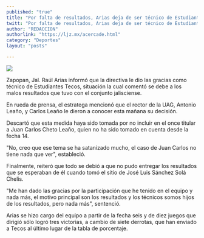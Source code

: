 ```yaml
---
published: "true"
title: "Por falta de resultados, Arias deja de ser técnico de Estudiantes"
twitt: "Por falta de resultados, Arias deja de ser técnico de Estudiantes"
author: "REDACCION"
authorlink: "https://ljz.mx/acercade.html"
category: "Deportes"
layout: "posts"

---
```

![](http://i.imgur.com/CcYjHJ5m.jpg
)


  Zapopan, Jal. Raúl Arias informó que la directiva le dio las gracias como técnico de Estudiantes Tecos, situación la cual comentó se debe a los malos resultados que tuvo con el conjunto jalisciense.



  En rueda de prensa, el estratega mencionó que el rector de la UAG, Antonio Leaño, y Carlos Leaño le dieron a conocer esta mañana su decisión.



  Descartó que esta medida haya sido tomada por no incluir en el once titular a Juan Carlos Cheto Leaño, quien no ha sido tomado en cuenta desde la fecha 14.



  "No, creo que ese tema se ha satanizado mucho, el caso de Juan Carlos no tiene nada que ver", estableció.



  Finalmente, reiteró que todo se debió a que no pudo entregar los resultados que se esperaban de él cuando tomó el sitio de José Luis Sánchez Solá Chelis.



  "Me han dado las gracias por la participación que he tenido en el equipo y nada más, el motivo principal son los resultados y los técnicos somos hijos de los resultados, pero nada más", sentenció.



  Arias se hizo cargo del equipo a partir de la fecha seis y de diez juegos que dirigió sólo logró tres victorias, a cambio de siete derrotas, que han enviado a Tecos al último lugar de la tabla de porcentaje.

